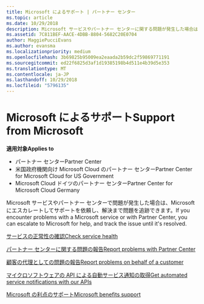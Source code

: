 ```yaml
---
title: Microsoft によるサポート | パートナー センター
ms.topic: article
ms.date: 10/29/2018
description: Microsoft サービスやパートナー センターに関する問題が発生した場合は、Microsoft にエスカレートしてサポートを依頼し、問題が解決されるまで追跡できます。
ms.assetid: 7C811BEF-AACE-4DBB-8804-5682C20E0704
author: MaggiePucciEvans
ms.author: evansma
ms.localizationpriority: medium
ms.openlocfilehash: 3b69825b95009ea2eaada2b59dc2f59869771191
ms.sourcegitcommit: ed22f6825d3af1d19385198b4d511e4b39d5e353
ms.translationtype: MT
ms.contentlocale: ja-JP
ms.lasthandoff: 10/29/2018
ms.locfileid: "5796135"
---
```

# <a name="support-from-microsoft"></a><span data-ttu-id="2be1b-103">Microsoft によるサポート</span><span class="sxs-lookup"><span data-stu-id="2be1b-103">Support from Microsoft</span></span>

**<span data-ttu-id="2be1b-104">適用対象</span><span class="sxs-lookup"><span data-stu-id="2be1b-104">Applies to</span></span>**

-  <span data-ttu-id="2be1b-105">パートナー センター</span><span class="sxs-lookup"><span data-stu-id="2be1b-105">Partner Center</span></span>
-  <span data-ttu-id="2be1b-106">米国政府機関向け Microsoft Cloud のパートナー センター</span><span class="sxs-lookup"><span data-stu-id="2be1b-106">Partner Center for Microsoft Cloud for US Government</span></span>
-  <span data-ttu-id="2be1b-107">Microsoft Cloud ドイツのパートナー センター</span><span class="sxs-lookup"><span data-stu-id="2be1b-107">Partner Center for Microsoft Cloud Germany</span></span>

<span data-ttu-id="2be1b-108">Microsoft サービスやパートナー センターで問題が発生した場合は、Microsoft にエスカレートしてサポートを依頼し、解決まで問題を追跡できます。</span><span class="sxs-lookup"><span data-stu-id="2be1b-108">If you encounter problems with a Microsoft service or with Partner Center, you can escalate to Microsoft for help, and track the issue until it's resolved.</span></span>

[<span data-ttu-id="2be1b-109">サービスの正常性の確認</span><span class="sxs-lookup"><span data-stu-id="2be1b-109">Check service health</span></span>](check-service-health.md)

[<span data-ttu-id="2be1b-110">パートナー センターに関する問題の報告</span><span class="sxs-lookup"><span data-stu-id="2be1b-110">Report problems with Partner Center</span></span>](report-problems-with-partner-center.md)

[<span data-ttu-id="2be1b-111">顧客の代理としての問題の報告</span><span class="sxs-lookup"><span data-stu-id="2be1b-111">Report problems on behalf of a customer</span></span>](report-problems-on-behalf-of-a-customer.md)

[<span data-ttu-id="2be1b-112">マイクロソフトウェアの API による自動サービス通知の取得</span><span class="sxs-lookup"><span data-stu-id="2be1b-112">Get automated service notifications with our APIs</span></span>](get-automated-service-notifications-with-our-apis.md)

[<span data-ttu-id="2be1b-113">Microsoft の利点のサポート</span><span class="sxs-lookup"><span data-stu-id="2be1b-113">Microsoft benefits support</span></span>](https://partner.microsoft.com/support/contact-support)

 

 



